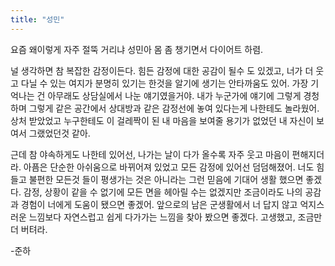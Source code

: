 ```yaml
---
title: "성민"
---
```


요즘 왜이렇게 자주 절뚝 거리냐 성민아 몸 좀 챙기면서 다이어트 하렴.

널 생각하면 참 복잡한 감정이든다. 힘든 감정에 대한 공감이 될수 도 있겠고, 너가 더 웃고 다닐 수 있는 여지가 분명히 있기는 한것을 알기에 생기는 안타까움도 있어. 가장 기억나는 건 아무래도 상담실에서 나눈 얘기였을거야. 내가 누군가에 얘기에 그렇게 경청하며 그렇게 같은 공간에서 상대방과 같은 감정선에 놓여 있다는게 나한테도 놀라웠어. 상처 받았었고 누구한테도 이 걸레짝이 된 내 마음을 보여줄 용기가 없었던 내 자신이 보여서 그랬었던것 같아.

근데 참 야속하게도 나한테 있어선, 나가는 날이 다가 올수록 자주 웃고 마음이 편해지더라. 아픔은 단순한 아쉬움으로 바뀌어져 있었고 모든 감정에 있어선 덤덤해졌어. 너도 힘들고 불편한 모든것 들이 평생가는 것은 아니라는 그런 믿음에 기대어 생활 했으면 좋겠다. 감정, 상황이 같을 수 없기에 모든 면을 헤아릴 수는 없겠지만 조금이라도 나의 공감과 경험이 너에게 도움이 됐으면 좋겠어. 앞으로의 남은 군생활에서 너 답지 않고 억지스러운 느낌보다 자연스럽고 쉽게 다가가는 느낌을 찾아 봤으면 좋겠다. 고생했고, 조금만 더 버텨라.

-준하
